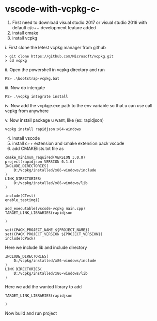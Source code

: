 # vscode-with-vcpkg-c-

1. First need to download visual studio 2017 or visual studio 2019 with default c/c++ development feature added
2. install cmake
3. install vcpkg

i. First clone the letest vcpkg manager from github

```
> git clone https://github.com/Microsoft/vcpkg.git
> cd vcpkg
```
ii. Open the powershell in vcpkg directory and run
```
PS> .\bootstrap-vcpkg.bat
 ```
 iii. Now do intergate 
 ```
 PS> .\vcpkg integrate install
 ```
iv. Now add the vcpkge.exe path to the env variable so that u can use call vcpkg from anywhere

v. Now install package u want, like (ex: rapidjson)

```
vcpkg install rapidjson:x64-windows
```
4. Install vscode
5. install c++ extension and cmake extension pack vscode
6. add CMAKElists.txt file as

```
cmake_minimum_required(VERSION 3.0.0)
project(rapidjson VERSION 0.1.0)
INCLUDE_DIRECTORIES(
	D:/vcpkg/installed/x86-windows/include
)
LINK_DIRECTORIES(
	D:/vcpkg/installed/x86-windows/lib
)

include(CTest)
enable_testing()

add_executable(vscode-vcpkg main.cpp)
TARGET_LINK_LIBRARIES(rapidjson

)

set(CPACK_PROJECT_NAME ${PROJECT_NAME})
set(CPACK_PROJECT_VERSION ${PROJECT_VERSION})
include(CPack)
```
Here we include lib and include directory
```
INCLUDE_DIRECTORIES(
	D:/vcpkg/installed/x86-windows/include
)
LINK_DIRECTORIES(
	D:/vcpkg/installed/x86-windows/lib
)
```
Here we add the wanted library to add

```
TARGET_LINK_LIBRARIES(rapidjson

)
```
Now build and run project
